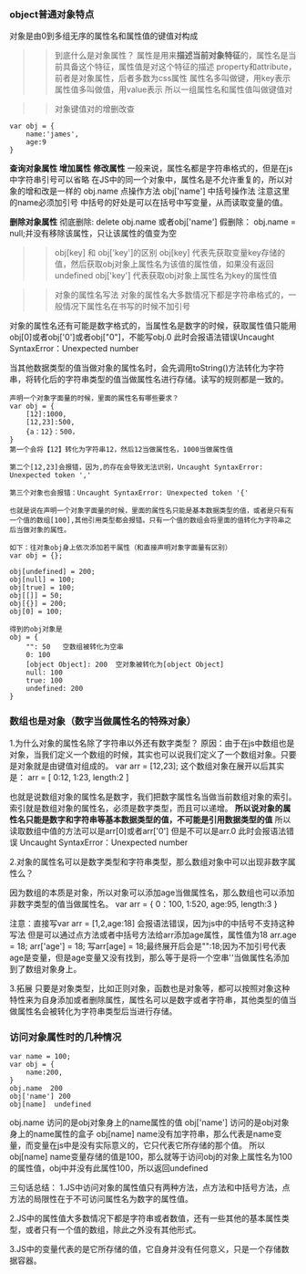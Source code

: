 ### object普通对象特点
对象是由0到多组无序的属性名和属性值的键值对构成
>> 到底什么是对象属性？
属性是用来**描述当前对象特征**的，属性名是当前具备这个特征，属性值是对这个特征的描述
property和attribute，前者是对象属性，后者多数为css属性
属性名多叫做键，用key表示
属性值多叫做值，用value表示
所以一组属性名和属性值叫做键值对

>> 对象键值对的增删改查
```
var obj = {
	name:'james',
	age:9
}
```
**查询对象属性 增加属性 修改属性**
一般来说，属性名都是字符串格式的，但是在js中字符串引号可以省略
在JS中的同一个对象中，属性名是不允许重复的，所以对象的增和改是一样的
obj.name  点操作方法
obj['name']  中括号操作法 注意这里的name必须加引号
中括号的好处是可以在括号中写变量，从而读取变量的值。

**删除对象属性**
彻底删除: delete obj.name 或者obj['name']
假删除： obj.name = null;并没有移除该属性，只让该属性的值变为空

>> obj[key] 和 obj['key']的区别
obj[key] 代表先获取变量key存储的值，然后获取obj对象上属性名为该值的属性值，如果没有返回undefined
obj['key'] 代表获取obj对象上属性名为key的属性值

>> 对象的属性名写法
对象的属性名大多数情况下都是字符串格式的，一般情况下属性名在书写的时候不加引号

对象的属性名还有可能是数字格式的，当属性名是数字的时候，获取属性值只能用obj[0]或者obj['0']或者obj["0"]，不能写obj.0 此时会报语法错误Uncaught SyntaxError：Unexpected number

当其他数据类型的值当做对象的属性名时，会先调用toString()方法转化为字符串，将转化后的字符串类型的值当做属性名进行存储。读写的规则都是一致的。

```
声明一个对象字面量的时候，里面的属性名有哪些要求？
var obj = {
	[12]:1000,
	[12,23]:500,
	{a：12}：500，
}
第一个会将【12】转化为字符串12，然后12当做属性名，1000当做属性值

第二个[12,23]会报错，因为,的存在会导致无法识别，Uncaught SyntaxError: Unexpected token ','

第三个对象也会报错：Uncaught SyntaxError: Unexpected token '{'

也就是说在声明一个对象字面量的时候，里面的属性名只能是基本数据类型的值，或者是只有有一个值的数组[100],其他引用类型都会报错。只有一个值的数组会将里面的值转化为字符串之后当做对象的属性。
```

```
如下：往对象obj身上依次添加若干属性（和直接声明对象字面量有区别）
var obj = {};

obj[undefined] = 200;  
obj[null] = 100;
obj[true] = 100;
obj[[]] = 50;
obj[{}] = 200;
obj[0] = 100;

得到的obj对象是
obj = {
	"": 50   空数组被转化为空串
	0: 100   
	[object Object]: 200  空对象被转化为[object Object]
	null: 100
	true: 100
	undefined: 200
}
```

### 数组也是对象（数字当做属性名的特殊对象）
1.为什么对象的属性名除了字符串以外还有数字类型？
原因：由于在js中数组也是对象，当我们定义一个数组的时候，其实也可以说我们定义了一个数组对象。只要是对象就是由键值对组成的。
var arr = [12,23];
这个数组对象在展开以后其实是：
arr = [
	0:12,
	1:23,
	length:2
]

也就是说数组对象的属性名是数字，我们把数字属性名当做当前数组对象的索引。
索引就是数组对象的属性名，必须是数字类型，而且可以递增。
**所以说对象的属性名只能是数字和字符串等基本数据类型的值，不可能是引用数据类型的值**
所以读取数组中值的方法可以是arr[0]或者arr['0']
但是不可以是arr.0 此时会报语法错误 Uncaught SyntaxError：Unexpected number

2.对象的属性名可以是数字类型和字符串类型，那么数组对象中可以出现非数字属性么？

因为数组的本质是对象，所以对象可以添加age当做属性名，那么数组也可以添加非数字类型的值当做属性名。
var arr = {
	0：100,
	1:520,
	age:95,
	length:3
}

注意：直接写var arr = [1,2,age:18] 会报语法错误，因为js中的中括号不支持这种写法
但是可以通过点方法或者中括号方法给arr添加age属性，属性值为18
arr.age = 18;
arr['age'] = 18;
写arr[age] = 18;最终展开后会是"":18;因为不加引号代表age是变量，但是age变量又没有找到，那么等于是将一个空串''当做属性名添加到了数组对象身上。

3.拓展 
只要是对象类型，比如正则对象，函数也是对象等，都可以按照对象这种特性来为自身添加或者删除属性，属性名可以是数字或者字符串，其他类型的值当做属性名会被转化为字符串类型后当进行存储。


### 访问对象属性时的几种情况
```
var name = 100;
var obj = {
	name:200,
}
obj.name  200
obj['name'] 200
obj[name]  undefined
```
obj.name 访问的是obj对象身上的name属性的值
obj['name'] 访问的是obj对象身上的name属性的盒子
obj[name] name没有加字符串，那么代表是name变量，而变量在js中是没有实际意义的，它只代表它所存储的那个值。
所以obj[name] name变量存储的值是100，那么就等于访问obj的对象上属性名为100的属性值，obj中并没有此属性100，所以返回undefined

三句话总结：
1.JS中访问对象的属性值只有两种方法，点方法和中括号方法，点方法的局限性在于不可访问属性名为数字的属性值。

2.JS中的属性值大多数情况下都是字符串或者数值，还有一些其他的基本属性类型，或者只有一个值的数组，除此之外没有其他形式。

3.JS中的变量代表的是它所存储的值，它自身并没有任何意义，只是一个存储数据容器。